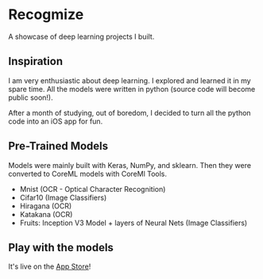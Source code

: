 # Recogmize
A showcase of deep learning projects I built.

## Inspiration
I am very enthusiastic about deep learning. I explored and learned it in my spare time. All the models were written in python (source code will become public soon!). <br/>

After a month of studying, out of boredom, I decided to turn all the python code into an iOS app for fun.

## Pre-Trained Models
Models were mainly built with Keras, NumPy, and sklearn. Then they were converted to CoreML models with CoreMl Tools.
- Mnist (OCR - Optical Character Recognition)
- Cifar10 (Image Classifiers)
- Hiragana (OCR)
- Katakana (OCR)
- Fruits: Inception V3 Model + layers of Neural Nets (Image Classifiers)

## Play with the models
It's live on the [App Store](http://bit.ly/recogmize)!

